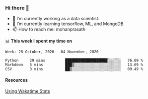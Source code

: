 ### Hi there 👋

- 🔭 I’m currently working as a data scientist.
- 🌱 I’m currently learning tensorflow, ML, and MongoDB
- 📫 How to reach me: mohanprasath

📊 **This week I spent my time on**
<!--START_SECTION:waka-->
```text
Week: 28 October, 2020 - 04 November, 2020

Python     29 mins         ███████████████████░░░░░░   76.09 % 
Markdown   5 mins          ███▒░░░░░░░░░░░░░░░░░░░░░   13.69 % 
CSV        3 mins          ██▒░░░░░░░░░░░░░░░░░░░░░░   09.49 % 
```
<!--END_SECTION:waka-->

#### Resources
[Using Wakatime Stats](https://github.com/marketplace/actions/waka-readme)
